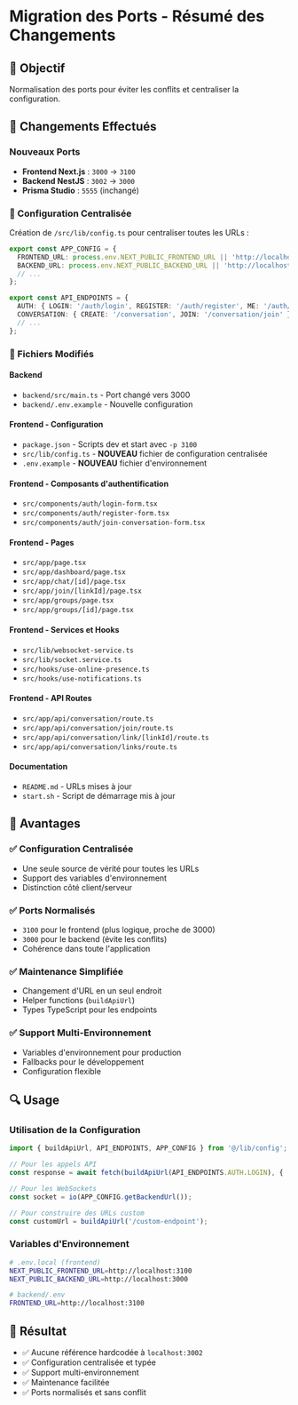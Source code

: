 # Migration des Ports - Résumé des Changements

## 🎯 Objectif
Normalisation des ports pour éviter les conflits et centraliser la configuration.

## 📝 Changements Effectués

### Nouveaux Ports
- **Frontend Next.js** : `3000` → `3100`
- **Backend NestJS** : `3002` → `3000`
- **Prisma Studio** : `5555` (inchangé)

### 🔧 Configuration Centralisée
Création de `/src/lib/config.ts` pour centraliser toutes les URLs :

```typescript
export const APP_CONFIG = {
  FRONTEND_URL: process.env.NEXT_PUBLIC_FRONTEND_URL || 'http://localhost:3100',
  BACKEND_URL: process.env.NEXT_PUBLIC_BACKEND_URL || 'http://localhost:3000',
  // ...
};

export const API_ENDPOINTS = {
  AUTH: { LOGIN: '/auth/login', REGISTER: '/auth/register', ME: '/auth/me' },
  CONVERSATION: { CREATE: '/conversation', JOIN: '/conversation/join' },
  // ...
};
```

### 📂 Fichiers Modifiés

#### Backend
- `backend/src/main.ts` - Port changé vers 3000
- `backend/.env.example` - Nouvelle configuration

#### Frontend - Configuration
- `package.json` - Scripts dev et start avec `-p 3100`
- `src/lib/config.ts` - **NOUVEAU** fichier de configuration centralisée
- `.env.example` - **NOUVEAU** fichier d'environnement

#### Frontend - Composants d'authentification
- `src/components/auth/login-form.tsx`
- `src/components/auth/register-form.tsx`
- `src/components/auth/join-conversation-form.tsx`

#### Frontend - Pages
- `src/app/page.tsx`
- `src/app/dashboard/page.tsx`
- `src/app/chat/[id]/page.tsx`
- `src/app/join/[linkId]/page.tsx`
- `src/app/groups/page.tsx`
- `src/app/groups/[id]/page.tsx`

#### Frontend - Services et Hooks
- `src/lib/websocket-service.ts`
- `src/lib/socket.service.ts`
- `src/hooks/use-online-presence.ts`
- `src/hooks/use-notifications.ts`

#### Frontend - API Routes
- `src/app/api/conversation/route.ts`
- `src/app/api/conversation/join/route.ts`
- `src/app/api/conversation/link/[linkId]/route.ts`
- `src/app/api/conversation/links/route.ts`

#### Documentation
- `README.md` - URLs mises à jour
- `start.sh` - Script de démarrage mis à jour

## 🚀 Avantages

### ✅ Configuration Centralisée
- Une seule source de vérité pour toutes les URLs
- Support des variables d'environnement
- Distinction côté client/serveur

### ✅ Ports Normalisés
- `3100` pour le frontend (plus logique, proche de 3000)
- `3000` pour le backend (évite les conflits)
- Cohérence dans toute l'application

### ✅ Maintenance Simplifiée
- Changement d'URL en un seul endroit
- Helper functions (`buildApiUrl`)
- Types TypeScript pour les endpoints

### ✅ Support Multi-Environnement
- Variables d'environnement pour production
- Fallbacks pour le développement
- Configuration flexible

## 🔍 Usage

### Utilisation de la Configuration
```typescript
import { buildApiUrl, API_ENDPOINTS, APP_CONFIG } from '@/lib/config';

// Pour les appels API
const response = await fetch(buildApiUrl(API_ENDPOINTS.AUTH.LOGIN), { ... });

// Pour les WebSockets
const socket = io(APP_CONFIG.getBackendUrl());

// Pour construire des URLs custom
const customUrl = buildApiUrl('/custom-endpoint');
```

### Variables d'Environnement
```bash
# .env.local (frontend)
NEXT_PUBLIC_FRONTEND_URL=http://localhost:3100
NEXT_PUBLIC_BACKEND_URL=http://localhost:3000

# backend/.env
FRONTEND_URL=http://localhost:3100
```

## 🎯 Résultat
- ✅ Aucune référence hardcodée à `localhost:3002`
- ✅ Configuration centralisée et typée
- ✅ Support multi-environnement
- ✅ Maintenance facilitée
- ✅ Ports normalisés et sans conflit
